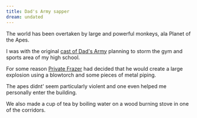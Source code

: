 ```yaml
---
title: Dad's Army sapper
dream: undated
---
```


The world has been overtaken by large and powerful monkeys, ala Planet of the Apes.

I was with the original [cast of Dad's Army](https://en.wikipedia.org/wiki/Dad%27s_Army#Characters) planning to storm the gym and sports area of my high school.

For some reason [Private Frazer](https://en.wikipedia.org/wiki/Private_Frazer) had decided that he would create a large explosion using a blowtorch and some pieces of metal piping.

The apes didnt' seem particularly violent and one even helped me personally enter the building.

We also made a cup of tea by boiling water on a wood burning stove in one of the corridors.